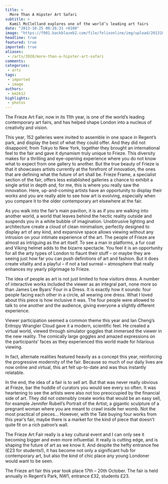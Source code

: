 ```yaml
---
title: >
  More Than A Hipster Art Safari
subtitle: >
  Kamil McClelland explores one of the world’s leading art fairs
date: "2013-10-25 00:26:31 +0100"
image: "https://f001.backblazeb2.com/file/felixonline/img/upload/201310250125-felix-arts-frieze-web.jpg"
headline: true
featured: true
imported: true
aliases:
 - /arts/3928/more-than-a-hipster-art-safari
comments:
categories:
 - arts
tags:
 - imported
 - image
authors:
 - km2612
highlights:
 - photos
---
```


The Frieze Art Fair, now in its 11th year, is one of the world’s leading contemporary art fairs, and has helped shape London into a nucleus of creativity and vision.

This year, 152 galleries were invited to assemble in one space in Regent’s park, and display the best of what they could offer. And they did not disappoint; from Tokyo to New York, together they brought an international feel to the fair and gave it dynamism truly unique to Frieze. This diversity makes for a thrilling and eye-opening experience where you do not know what to expect from one gallery to another.
 But the true beauty of Frieze is that it showcases artists currently at the forefront of innovation, the ones that are defining what the future of art shall be. Frieze Frame, a specialist section of the fair, offers less established galleries a chance to exhibit a single artist in depth and, for me, this is where you really saw the innovation. Here, up-and-coming artists have an opportunity to display their works and you are really able to see how art is evolving, especially when you compare it to the older contemporary art elsewhere at the fair.

As you walk into the fair’s main pavilion, it is as if you are walking into another world, a world that leaves behind the hectic reality outside and suspends you in a white bubble of imagination. Unobtrusive lighting and architecture create a cloud of clean minimalism, perfectly designed to display art of any kind, and expansive space allows viewing without any intrusion on your intimate experience of the art.
 The people of Frieze are almost as intriguing as the art itself. To see a man in platforms, a fur coat and Viking helmet adds to the bizarre spectacle. You feel it is an opportunity for all the arty types of London to flaunt their stuff – or maybe they are seeing just how far you can push definitions of art and fashion. But it does create vitality and a playful – if not a tad surreal – atmosphere that really enhances my yearly pilgrimage to Frieze.

The idea of people as art is not just limited to how visitors dress. A number of interactive works included the viewer as an integral part, none more so than James Lee Byars’ Four in a Dress. It is exactly how it sounds: four people facing each other in a circle, all wearing one dress. What I loved about this piece is how inclusive it was. The four people were allowed to talk to one another and the audience, giving everyone a slightly different experience.

Viewer participation seemed a common theme this year and Ian Cheng’s Entropy Wrangler Cloud gave it a modern, scientific feel. He created a virtual world, viewed through simulator goggles that immersed the viewer in the new reality. The comically large goggles and amazed expressions on the participants’ faces as they experienced this world made for hilarious viewing.

In fact, alternate realities featured heavily as a concept this year, reinforcing the progressive modernity of the fair. Because so much of our daily lives are now online and virtual, this art felt up-to-date and was thus instantly relatable.

In the end, the idea of a fair is to sell art. But that was never really obvious at Frieze, bar the huddle of curators you would see every so often. It was heartening to see the artists were also not too preoccupied by the financial side of art. They did not ostensibly create works that would be an easy sell, for example Jennifer Rubell’s Portrait of the Artist; a gigantic sculpture of a pregnant woman where you are meant to crawl inside her womb. Not the most practical of pieces… However, with the Tate buying four works from this year’s fair, maybe there is a market for the kind of piece that doesn’t quite fit on a rich patron’s wall.

The Frieze Art Fair really is a key cultural event and I can only see it becoming bigger and even more influential. It really is cutting edge, and is shaping the future of art as we know it. And despite the hefty entrance fee (£23 for students!), it has become not only a significant hub for contemporary art, but also the kind of chic place any young Londoner would want to be seen.

The Frieze art fair this year took place 17th – 20th October. The fair is held annually in Regent’s Park, NW1, entrance £32, students £23.
